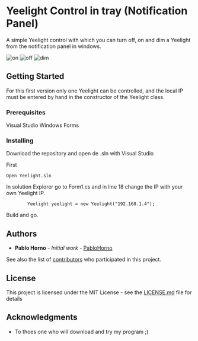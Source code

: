 # Yeelight Control in tray (Notification Panel)

A simple Yeelight control with which you can turn off, on and dim a Yeelight from the notification panel in windows.

![on](https://imgur.com/sgJn25V.png)
![off](https://imgur.com/Ao5Tm06.png)
![dim](https://imgur.com/MQ8nCnj.png)

## Getting Started

For this first version only one Yeelight can be controlled, and the local IP must be entered by hand in the constructor of the Yeelight class.

### Prerequisites

Visual Studio
Windows Forms


### Installing

Download the repository and open de .sln with Visual Studio

First
```
Open Yeelight.sln
```

In solution Explorer go to Form1.cs and in line 18 change the IP with your own Yeelight IP.
```
        Yeelight yeelight = new Yeelight("192.168.1.4");
```

Build and go.

## Authors

* **Pablo Horno** - *Initial work* - [PabloHorno](https://github.com/PabloHorno)

See also the list of [contributors](https://github.com/PabloHorno/Yeelight-Tray-Control/graphs/contributors) who participated in this project.

## License

This project is licensed under the MIT License - see the [LICENSE.md](LICENSE.md) file for details

## Acknowledgments

* To thoes one who will download and try my program ;)
